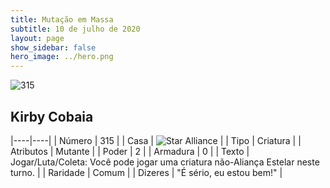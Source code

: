 ```yaml
---
title: Mutação em Massa
subtitle: 10 de julho de 2020
layout: page
show_sidebar: false
hero_image: ../hero.png
---
```


![315](https://cdn.keyforgegame.com/media/card_front/pt/479_315_4WPPC5875F6V_pt.png)

## Kirby Cobaia

|----|----|
| Número | 315 |
| Casa | ![Star Alliance](https://archonarcana.com/images/thumb/7/7d/Star_Alliance.png/22px-Star_Alliance.png "Aliança Estelar") |
| Tipo | Criatura |
| Atributos | Mutante |
| Poder | 2 |
| Armadura | 0 |
| Texto | Jogar/Luta/Coleta: Você pode jogar uma criatura não-Aliança Estelar neste turno. |
| Raridade | Comum |
| Dizeres | "É sério, eu estou bem!" |
